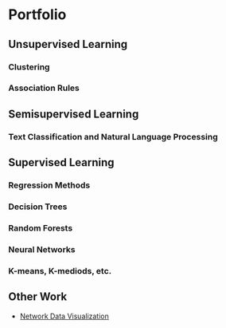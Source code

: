 # Portfolio


## Unsupervised Learning

### Clustering
### Association Rules

## Semisupervised Learning

### Text Classification and Natural Language Processing

## Supervised Learning

### Regression Methods
### Decision Trees
### Random Forests
### Neural Networks
### K-means, K-mediods, etc.

## Other Work
- [Network Data Visualization](Network_Graphic/)

